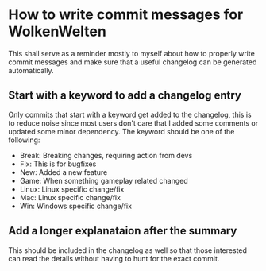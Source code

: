 # How to write commit messages for WolkenWelten
This shall serve as a reminder mostly to myself about how to properly write
commit messages and make sure that a useful changelog can be generated automatically.

## Start with a keyword to add a changelog entry
Only commits that start with a keyword get added to the changelog,
this is to reduce noise since most users don't care that I added some
comments or updated some minor dependency. The keyword should be one of
the following:

- Break: Breaking changes, requiring action from devs
- Fix: This is for bugfixes
- New: Added a new feature
- Game: When something gameplay related changed
- Linux: Linux specific change/fix
- Mac: Linux specific change/fix
- Win: Windows specific change/fix

## Add a longer explanataion after the summary
This should be included in the changelog as well so that those interested can read the details without having to hunt for the exact commit.